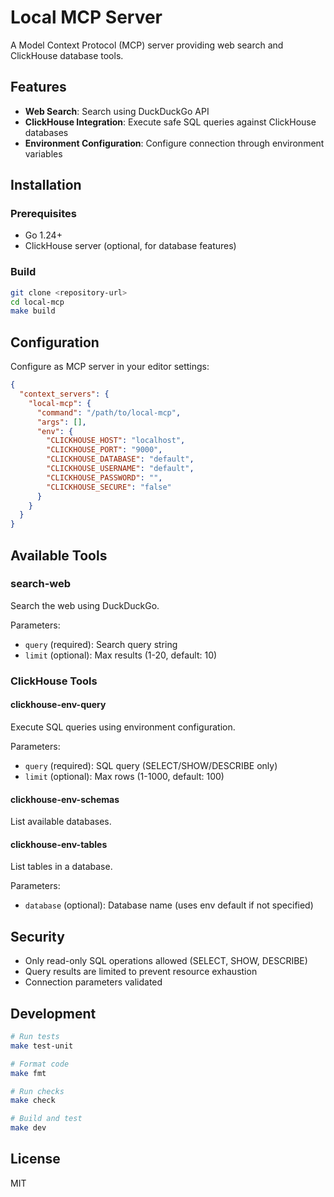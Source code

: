 # Local MCP Server

A Model Context Protocol (MCP) server providing web search and ClickHouse database tools.

## Features

- **Web Search**: Search using DuckDuckGo API
- **ClickHouse Integration**: Execute safe SQL queries against ClickHouse databases
- **Environment Configuration**: Configure connection through environment variables

## Installation

### Prerequisites

- Go 1.24+
- ClickHouse server (optional, for database features)

### Build

```bash
git clone <repository-url>
cd local-mcp
make build
```

## Configuration

Configure as MCP server in your editor settings:

```json
{
  "context_servers": {
    "local-mcp": {
      "command": "/path/to/local-mcp",
      "args": [],
      "env": {
        "CLICKHOUSE_HOST": "localhost",
        "CLICKHOUSE_PORT": "9000", 
        "CLICKHOUSE_DATABASE": "default",
        "CLICKHOUSE_USERNAME": "default",
        "CLICKHOUSE_PASSWORD": "",
        "CLICKHOUSE_SECURE": "false"
      }
    }
  }
}
```

## Available Tools

### search-web
Search the web using DuckDuckGo.

Parameters:
- `query` (required): Search query string
- `limit` (optional): Max results (1-20, default: 10)

### ClickHouse Tools

#### clickhouse-env-query
Execute SQL queries using environment configuration.

Parameters:
- `query` (required): SQL query (SELECT/SHOW/DESCRIBE only)
- `limit` (optional): Max rows (1-1000, default: 100)

#### clickhouse-env-schemas
List available databases.

#### clickhouse-env-tables
List tables in a database.

Parameters:
- `database` (optional): Database name (uses env default if not specified)

## Security

- Only read-only SQL operations allowed (SELECT, SHOW, DESCRIBE)
- Query results are limited to prevent resource exhaustion
- Connection parameters validated

## Development

```bash
# Run tests
make test-unit

# Format code
make fmt

# Run checks
make check

# Build and test
make dev
```

## License

MIT